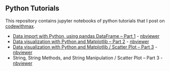 ## Python Tutorials

This repository contains jupyter notebooks of python tutorials that I post on [codewithmax](http://codewithmax.com).

* [Data import with Python, using pandas DataFrame – Part 1](http://codewithmax.com/2017/07/06/data-import-with-python-using-pandas-dataframe-part-1/) - [nbviewer](http://nbviewer.jupyter.org/github/ditdili/Python_Tutorials/blob/master/notebooks/DataImportTut.ipynb)
* [Data visualization with Python and Matplotlib – Part 2](http://codewithmax.com/2017/07/07/data-visualization-with-python-and-matplotlib-part-2/) - [nbviewer](http://nbviewer.jupyter.org/github/ditdili/Python_Tutorials/blob/master/notebooks/SuiPerDea.ipynb)
* [Data visualization with Python and Matplotlib / Scatter Plot – Part 3](http://codewithmax.com/2017/07/09/data-visualization-with-python-and-matplotlib-scatter-plot-part-3/) - [nbviewer](http://nbviewer.jupyter.org/github/ditdili/Python_Tutorials/blob/master/notebooks/SuiRateChange.ipynb)
* String, String Methods, and String Manipulation / Scatter Plot – Part 3 - [nbviewer](http://nbviewer.jupyter.org/github/ditdili/Python_Tutorials/blob/master/notebooks/Strings-Strings_Methods-Strings_Manipulation.ipynb)
